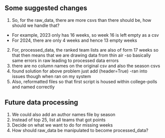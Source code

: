 ## Some suggested changes

1. So, for the raw_data, there are more csvs than there should be, how should we handle that?
- For example, 2023 only has 16 weeks, so week 16 is left empty as a csv
- For 2024, there are only 4 weeks and hence 13 empty weeks
2. For, processed_data, the ranked team lists are also of form 17 weeks so that then means that we are drawing data from thin air
-so basically same errors in raw leading to processed data errors
3. there are no column names on the original csv and also the season csvs
4. found solution for above problem just add (header=True)
-ran into issues though when ran on my system
5. Also, reformatted files so that first script is housed within college-polls and named correctly

## Future data processing

1. We could also add an author names file by season
2. Instead of top 25, list all teams that got points
3. Decide on what we want to do for missing weeks
4. How should raw_data be manipulated to become processed_data?
